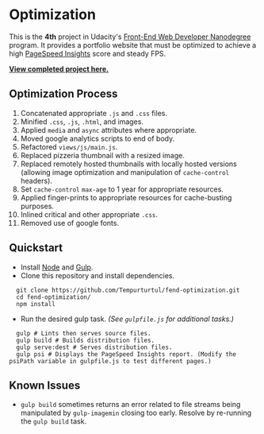# Optimization

This is the **4th** project in Udacity's [Front-End Web Developer Nanodegree](https://www.udacity.com/course/front-end-web-developer-nanodegree--nd001) program. It provides a portfolio website that must be optimized to achieve a high [PageSpeed Insights](https://developers.google.com/speed/pagespeed/insights/) score and steady FPS.

**[View completed project here.](http://tempurturtul.github.io/fend-optimization/)**

## Optimization Process
1. Concatenated appropriate `.js` and `.css` files.
1. Minified `.css`, `.js`, `.html`, and images.
1. Applied `media` and `async` attributes where appropriate.
1. Moved google analytics scripts to end of body.
1. Refactored `views/js/main.js`.
1. Replaced pizzeria thumbnail with a resized image.
1. Replaced remotely hosted thumbnails with locally hosted versions (allowing image optimization and manipulation of `cache-control` headers).
1. Set `cache-control` `max-age` to 1 year for appropriate resources.
1. Applied finger-prints to appropriate resources for cache-busting purposes.
1. Inlined critical and other appropriate `.css`.
1. Removed use of google fonts.

## Quickstart

- Install [Node](https://nodejs.org/en/) and [Gulp](http://gulpjs.com/).
- Clone this repository and install dependencies.
```
  git clone https://github.com/Tempurturtul/fend-optimization.git
  cd fend-optimization/
  npm install
```
- Run the desired gulp task. *(See `gulpfile.js` for additional tasks.)*
```
  gulp # Lints then serves source files.
  gulp build # Builds distribution files.
  gulp serve:dest # Serves distribution files.
  gulp psi # Displays the PageSpeed Insights report. (Modify the psiPath variable in gulpfile.js to test different pages.)
```

## Known Issues

- `gulp build` sometimes returns an error related to file streams being manipulated by `gulp-imagemin` closing too early. Resolve by re-running the `gulp build` task.
